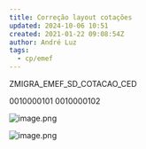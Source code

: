 ```yaml
---
title: Correção layout cotações
updated: 2024-10-06 10:51
created: 2021-01-22 09:08:54Z
author: André Luz
tags:
  - cp/emef
---
```


ZMIGRA_EMEF_SD_COTACAO_CED

0010000101
0010000102

![image.png](image-57.png)

![image.png](image-58.png)